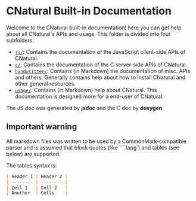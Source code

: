 # CNatural Built-in Documentation #

Welcome to the CNatural built-in documentation! here you can get help about
all CNatural's APIs and usage. This folder is divided into four subfolders:

* [`js/`](js/out/index.html): Contains the documentation of the JavaScript
client-side APIs of CNatural.
* [`c/`](c/out/html/index.html): Contains the documentation of the C server-side
APIs of CNatural.
* [`handwritten/`](handwritten/index.md): Contains (in Markdown) the documentation
of misc. APIs and others. Generally contains help about how to install
CNatural and other general resources.
* [`usage/`](usage/index.md): Contains (in Markdown) help about CNatural. This
documentation is designed more for a end-user of CNatural.

The JS doc was generated by **jsdoc** and the C doc by **doxygen**.

## Important warning ##

All markdown files was written to be used by a CommonMark-compatible parser and
is assumed that block quotes (like ````lang`) and tables (see below) are supported.

The tables syntax is:

```markdown
| Header 1 | Header 2 |
| -------- | -------- |
| Cell 1   | Cell 2   |
| Another  | Cells    |
```

